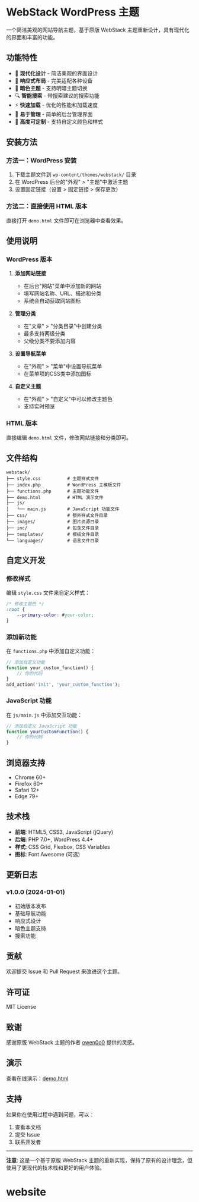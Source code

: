 # WebStack WordPress 主题

一个简洁美观的网站导航主题，基于原版 WebStack 主题重新设计，具有现代化的界面和丰富的功能。

## 功能特性

- 🎨 **现代化设计** - 简洁美观的界面设计
- 📱 **响应式布局** - 完美适配各种设备
- 🌙 **暗色主题** - 支持明暗主题切换
- 🔍 **智能搜索** - 带搜索建议的搜索功能
- ⚡ **快速加载** - 优化的性能和加载速度
- 🎯 **易于管理** - 简单的后台管理界面
- 🔧 **高度可定制** - 支持自定义颜色和样式

## 安装方法

### 方法一：WordPress 安装

1. 下载主题文件到 `wp-content/themes/webstack/` 目录
2. 在 WordPress 后台的"外观" > "主题"中激活主题
3. 设置固定链接（设置 > 固定链接 > 保存更改）

### 方法二：直接使用 HTML 版本

直接打开 `demo.html` 文件即可在浏览器中查看效果。

## 使用说明

### WordPress 版本

1. **添加网站链接**
   - 在后台"网站"菜单中添加新的网站
   - 填写网站名称、URL、描述和分类
   - 系统会自动获取网站图标

2. **管理分类**
   - 在"文章" > "分类目录"中创建分类
   - 最多支持两级分类
   - 父级分类不要添加内容

3. **设置导航菜单**
   - 在"外观" > "菜单"中设置导航菜单
   - 在菜单项的CSS类中添加图标

4. **自定义主题**
   - 在"外观" > "自定义"中可以修改主题色
   - 支持实时预览

### HTML 版本

直接编辑 `demo.html` 文件，修改网站链接和分类即可。

## 文件结构

```
webstack/
├── style.css          # 主题样式文件
├── index.php          # WordPress 主模板文件
├── functions.php      # 主题功能文件
├── demo.html          # HTML 演示文件
├── js/
│   └── main.js        # JavaScript 功能文件
├── css/               # 额外样式文件目录
├── images/            # 图片资源目录
├── inc/               # 包含文件目录
├── templates/         # 模板文件目录
└── languages/         # 语言文件目录
```

## 自定义开发

### 修改样式

编辑 `style.css` 文件来自定义样式：

```css
/* 修改主题色 */
:root {
    --primary-color: #your-color;
}
```

### 添加新功能

在 `functions.php` 中添加自定义功能：

```php
// 添加自定义功能
function your_custom_function() {
    // 你的代码
}
add_action('init', 'your_custom_function');
```

### JavaScript 功能

在 `js/main.js` 中添加交互功能：

```javascript
// 添加自定义 JavaScript 功能
function yourCustomFunction() {
    // 你的代码
}
```

## 浏览器支持

- Chrome 60+
- Firefox 60+
- Safari 12+
- Edge 79+

## 技术栈

- **前端**: HTML5, CSS3, JavaScript (jQuery)
- **后端**: PHP 7.0+, WordPress 4.4+
- **样式**: CSS Grid, Flexbox, CSS Variables
- **图标**: Font Awesome (可选)

## 更新日志

### v1.0.0 (2024-01-01)
- 初始版本发布
- 基础导航功能
- 响应式设计
- 暗色主题支持
- 搜索功能

## 贡献

欢迎提交 Issue 和 Pull Request 来改进这个主题。

## 许可证

MIT License

## 致谢

感谢原版 WebStack 主题的作者 [owen0o0](https://github.com/owen0o0) 提供的灵感。

## 演示

查看在线演示：[demo.html](demo.html)

## 支持

如果你在使用过程中遇到问题，可以：

1. 查看本文档
2. 提交 Issue
3. 联系开发者

---

**注意**: 这是一个基于原版 WebStack 主题的重新实现，保持了原有的设计理念，但使用了更现代的技术栈和更好的用户体验。

# website
